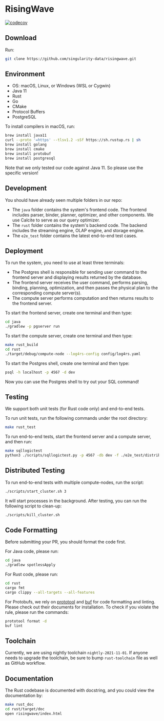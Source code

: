 # RisingWave
[![codecov](https://codecov.io/gh/singularity-data/risingwave/branch/master/graph/badge.svg?token=C5ZX0L0GWK)](https://codecov.io/gh/singularity-data/risingwave)
## Download
Run:
```bash
git clone https://github.com/singularity-data/risingwave.git
```

## Environment
* OS: macOS, Linux, or Windows (WSL or Cygwin)
* Java 11
* Rust
* Go
* CMake
* Protocol Buffers
* PostgreSQL

To install compilers in macOS, run:
```bash
brew install java11
curl --proto '=https' --tlsv1.2 -sSf https://sh.rustup.rs | sh
brew install golang
brew install cmake
brew install protobuf
brew install postgresql
```
Note that we only tested our code against Java 11. So please use the specific version!

## Development
You should have already seen multiple folders in our repo:
- The `java` folder contains the system's frontend code. The frontend includes parser, binder, planner,
optimizer, and other components. We use Calcite to serve as our query optimizer.
- The `rust` folder contains the system's backend code. The backend includes the streaming engine, OLAP
engine, and storage engine.
- The `e2e_test` folder contains the latest end-to-end test cases.

## Deployment
To run the system, you need to use at least three terminals:
- The Postgres shell is responsible for sending user command to the frontend server and displaying
results returned by the database.
- The frontend server receives the user command, performs parsing, binding, planning, optimization,
and then passes the physical plan to the corresponding compute server(s).
- The compute server performs computation and then returns results to the frontend server.

To start the frontend server, create one terminal and then type:
```bash
cd java
./gradlew -p pgserver run
```

To start the compute server, create one terminal and then type:
```bash
make rust_build
cd rust
./target/debug/compute-node --log4rs-config config/log4rs.yaml
```

To start the Postgres shell, create one terminal and then type:
```bash
psql -h localhost -p 4567 -d dev
```

Now you can use the Postgres shell to try out your SQL command!

## Testing

We support both unit tests (for Rust code only) and end-to-end tests.

To run unit tests, run the following commands under the root directory:
```bash
make rust_test
```

To run end-to-end tests, start the frontend server and a compute server, and then run:
```bash
make sqllogictest
python3 ./scripts/sqllogictest.py -p 4567 -db dev -f ./e2e_test/distributed/
```

## Distributed Testing

To run end-to-end tests with multiple compute-nodes, run the script:

```bash
./scripts/start_cluster.sh 3
```

It will start processes in the background. After testing, you can run the following script
to clean-up:

```bash
./scripts/kill_cluster.sh
```

## Code Formatting
Before submitting your PR, you should format the code first.

For Java code, please run:
```bash
cd java
./gradlew spotlessApply
```

For Rust code, please run:

```bash
cd rust
cargo fmt
cargo clippy --all-targets --all-features
```

For Protobufs, we rely on [prototool](https://github.com/uber/prototool#prototool-format) and [buf](https://docs.buf.build/installation) for code formatting and linting.
Please check out their documents for installation. To check if you violate the rule, please run the commands:

```bash
prototool format -d
buf lint
```

## Toolchain
Currently, we are using nightly toolchain `nightly-2021-11-01`. If anyone needs to upgrade
the toolchain, be sure to bump `rust-toolchain` file as well as GitHub workflow.

## Documentation

The Rust codebase is documented with docstring, and you could view the documentation by:

```bash
make rust_doc
cd rust/target/doc
open risingwave/index.html
```
